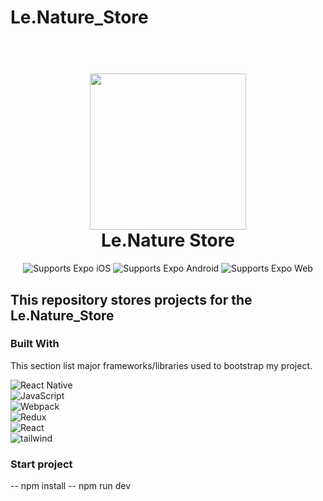 # Le.Nature_Store
<h1 align="center">
  <br>
  <img src="https://github.com/user-attachments/assets/9c0c16c1-935d-4e6c-9cb1-d113389ab714" alt="" width="250">
  <br>
  Le.Nature Store
  <br>
</h1>
 <p align="center">
    <!-- iOS -->
    <img alt="Supports Expo iOS" longdesc="Supports Expo iOS" src="https://img.shields.io/badge/iOS-000.svg?style=flat-square&logo=APPLE&labelColor=999999&logoColor=fff" />
    <!-- Android -->
    <img alt="Supports Expo Android" longdesc="Supports Expo Android" src="https://img.shields.io/badge/Android-000.svg?style=flat-square&logo=ANDROID&labelColor=A4C639&logoColor=fff" />
    <!-- Web -->
    <img alt="Supports Expo Web" longdesc="Supports Expo Web" src="https://img.shields.io/badge/web-000.svg?style=flat-square&logo=GOOGLE-CHROME&labelColor=4285F4&logoColor=fff" />
  </p>

## This repository stores projects for the Le.Nature_Store



### Built With

This section list major frameworks/libraries used to bootstrap my project.

![React Native](https://img.shields.io/badge/react_native-%2320232a.svg?logo=react&logoColor=%2361DAFB&style=for-the-badge) <br/>
![JavaScript](https://img.shields.io/badge/javascript-%23323330.svg?logo=javascript&logoColor=%23F7DF1E&style=for-the-badge) <br/>
![Webpack](https://img.shields.io/badge/webpack-%238DD6F9.svg?logo=webpack&logoColor=black&style=for-the-badge) <br/>
![Redux](https://img.shields.io/badge/redux-%23593d88.svg?logo=redux&logoColor=white&style=for-the-badge) <br/>
![React](https://img.shields.io/badge/react-%2320232a.svg?logo=react&logoColor=%2361DAFB&style=for-the-badge) <br/>
![tailwind](https://img.shields.io/badge/tailwind-1C1E24?logo=tailwind&logoColor=#D04A37&style=for-the-badge) <br/>


### Start project
-- npm install
-- npm run dev
